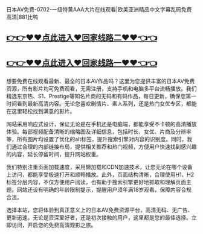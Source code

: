 日本AV免费-0702-一级特黄AAA大片在线观看|欧美亚洲精品中文字幕乱码免费高清|881比鸭

## [👉👉♥♥点此进入♥回家线路二♥♥👈👈](https://unpkg.com/182-5run/index.html)
## [👉👉♥♥点此进入♥回家线路一♥♥👈👈](https://unpkg.com/182-6run/index.html)

想要免费在线观看最新、最全的日本AV作品吗？这里为您提供丰富的日本AV免费资源，所有影片均可免费观看，无需注册，支持手机和电脑多平台流畅播放。我们精选东京热、S1、Prestige等知名片商的无码和有码作品，每日更新，确保您第一时间看到最新高清内容。无论您喜欢剧情片、素人系列，还是热门女优专区，都能在这里轻松找到满意的影片。

网站采用响应式设计，保证无论是在手机还是电脑端，都能享受不卡顿的高清播放体验。每部视频配备清晰的缩略图及详细信息，包括时长、女优、片商及分辨率等，所有图片均设置了优化的alt标签，提升搜索引擎对内容的识别度。同时，我们通过合理的内部链接布局，提供相关推荐和热门视频，方便用户快速找到感兴趣的内容，延长停留时间，提升网站权重。

我们特别注重页面加载速度，采用懒加载和CDN加速技术，让您无论在哪个设备上访问，都能享受极速打开和顺畅播放。此外，页面结构清晰，合理使用H1、H2标签分层内容，不仅方便用户阅读，也有助于搜索引擎更好地抓取和理解页面主题。网站还设有明确的年龄限制提示，提醒用户须年满18岁观看，保障内容合规合法。

选择本站，您将体验到真正意义上的日本AV免费资源平台，高清无码、无广告、更新迅速。无论是资深爱好者，还是初次接触的用户，这里都是您的最佳选择。立即访问，开启您的免费高清观影之旅。
